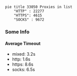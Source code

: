 
```mermaid
pie title 33050 Proxies in list
    "HTTP" : 22277
    "HTTPS": 4615
    "SOCKS" : 9672
```

### Some Info
#### Average Timeout

- mixed: 3.2s
- http: 1.6s
- https: 8.6s
- socks: 6.5s